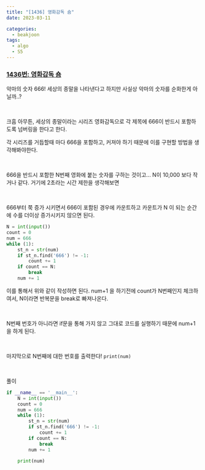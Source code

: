 ```yaml
---
title: "[1436] 영화감독 숌"
date: 2023-03-11

categories:
  - beakjoon
tags:
  - algo
  - S5
---
```


### [1436번: 영화감독 숌](https://www.acmicpc.net/problem/1436)

악마의 숫자 666!
세상의 종말을 나타낸다고 하지만 사실상 악마의 숫자를 순화한게 아닐까..?

<br>

크흠 아무튼, 세상의 종말이라는 시리즈 영화감독으로
각 제목에 666이 반드시 포함하도록 넘버링을 한다고 한다.

각 시리즈를 거듭할때 마다 666을 포함하고, 커져야 하기 때문에
이를 구현할 방법을 생각해봐야한다.

<br>

666을 반드시 포함한 N번째 영화에 붙는 숫자를 구하는 것이고... N이 10,000
보다 작거나 같다. 거기에 2초라는 시간 제한을 생각해보면

<br>

666부터 쭉 증가 시키면서 666이 포함된 경우에 카운트하고 카운트가 N
이 되는 순간에 수를 더이상 증가시키지 않으면 된다.
```python
N = int(input())
count = 0
num = 666
while (1):
    st_n = str(num)
    if st_n.find('666') != -1:
        count += 1
    if count == N:
        break
    num += 1
```
이를 통해서 위와 같이 작성하면 된다.
num+1 을 하기전에 count가 N번째인지 체크하여서, 
N이라면 반복문을 break로 빠져나온다.

<br>

N번째 번호가 아니라면 if문을 통해 가지 않고 그대로 코드를 실행하기 때문에 
num+1을 하게 된다.

<br>

마지막으로 N번째에 대한 번호를 출력한다!
`print(num)`

<br>
  
풀이
 
```python
if __name__ == '__main__':
    N = int(input())
    count = 0
    num = 666
    while (1):
        st_n = str(num)
        if st_n.find('666') != -1:
            count += 1
        if count == N:
            break
        num += 1

    print(num)
```
